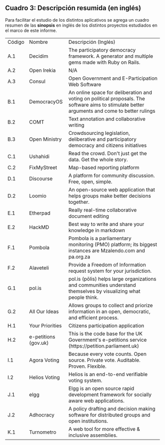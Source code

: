 ## Cuadro 3: Descripción resumida  (en inglés)

Para facilitar el estudio de los distintos aplicativos se agrega un cuadro resumen de las **sinopsis** en inglés de los distintos proyectos estudiados en el marco de este informe. 

<table>
  <tr>
    <td>Código</td>
    <td>Nombre</td>
    <td>Descripción (Inglés)</td>
  </tr>
  <tr>
    <td>A.1</td>
    <td>Decidim</td>
    <td>The participatory democracy framework. A generator and multiple gems made with Ruby on Rails.</td>
  </tr>
  <tr>
    <td>A.2</td>
    <td>Open Irekia</td>
    <td>N/A</td>
  </tr>
  <tr>
    <td>A.3</td>
    <td>Consul</td>
    <td>Open Government and E-Participation Web Software</td>
  </tr>
  <tr>
    <td>B.1</td>
    <td>DemocracyOS</td>
    <td>An online space for deliberation and voting on political proposals. The software aims to stimulate better arguments and come to better rulings</td>
  </tr>
  <tr>
    <td>B.2</td>
    <td>COMT</td>
    <td>Text annotation and collaborative writing</td>
  </tr>
  <tr>
    <td>B.3</td>
    <td>Open Ministry</td>
    <td>Crowdsourcing legislation, deliberative and participatory democracy and citizens initiatives</td>
  </tr>
  <tr>
    <td>C.1</td>
    <td>Ushahidi</td>
    <td>Read the crowd. Don't just get the data. Get the whole story.</td>
  </tr>
  <tr>
    <td>C.2</td>
    <td>FixMyStreet</td>
    <td>Map-based reporting platform</td>
  </tr>
  <tr>
    <td>D.1</td>
    <td>Discourse</td>
    <td>A platform for community discussion. Free, open, simple.</td>
  </tr>
  <tr>
    <td>D.2</td>
    <td>Loomio</td>
    <td>An open-source web application that helps groups make better decisions together.</td>
  </tr>
  <tr>
    <td>E.1</td>
    <td>Etherpad</td>
    <td>Really real-time collaborative document editing</td>
  </tr>
  <tr>
    <td>E.2</td>
    <td>HackMD</td>
    <td>Best way to write and share your knowledge in markdown</td>
  </tr>
  <tr>
    <td>F.1</td>
    <td>Pombola</td>
    <td>Pombola is a parliamentary monitoring (PMO) platform; its biggest instances are Mzalendo.com and pa.org.za</td>
  </tr>
  <tr>
    <td>F.2</td>
    <td>Alaveteli</td>
    <td>Provide a Freedom of Information request system for your jurisdiction.</td>
  </tr>
  <tr>
    <td>G.1</td>
    <td>pol.is</td>
    <td>pol.is (pōlis) helps large organizations and communities understand themselves by visualizing what people think.</td>
  </tr>
  <tr>
    <td>G.2</td>
    <td>All Our Ideas</td>
    <td>Allows groups to collect and priorize information in an open, democratic, and efficient process.</td>
  </tr>
  <tr>
    <td>H.1</td>
    <td>Your Priorities</td>
    <td>Citizens participation application</td>
  </tr>
  <tr>
    <td>H.2</td>
    <td>e-petitions (gov.uk)</td>
    <td>This is the code base for the UK Government's e-petitions service (https://petition.parliament.uk)</td>
  </tr>
  <tr>
    <td>I.1</td>
    <td>Agora Voting</td>
    <td>Because every vote counts. Open source. Private vote. Auditable. Proven. Flexible.</td>
  </tr>
  <tr>
    <td>I.2</td>
    <td>Helios Voting</td>
    <td>Helios is an end-to-end verifiable voting system.</td>
  </tr>
  <tr>
    <td>J.1</td>
    <td>elgg</td>
    <td>Elgg is an open source rapid development framework for socially aware web applications.</td>
  </tr>
  <tr>
    <td>J.2</td>
    <td>Adhocracy</td>
    <td>A policy drafting and decision making software for distributed groups and open institutions.</td>
  </tr>
  <tr>
    <td>K.1</td>
    <td>Turnometro</td>
    <td>A web tool for more effective & inclusive assemblies.</td>
  </tr>
</table>



